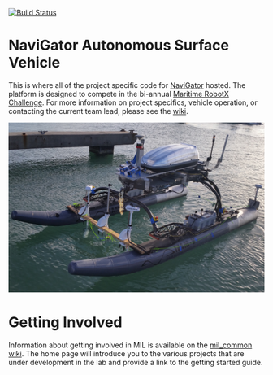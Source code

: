[![Build Status](https://semaphoreci.com/api/v1/uf-mil/navigator-2/branches/backup-12-16/shields_badge.svg)](https://semaphoreci.com/uf-mil/navigator-2)

# NaviGator Autonomous Surface Vehicle

This is where all of the project specific code for [NaviGator](http://www.navigatoruf.org) hosted. The platform is designed to compete in the bi-annual [Maritime RobotX Challenge](https://www.robotx.org). For more information on project specifics, vehicle operation, or contacting the current team lead, please see the [wiki](https://github.com/uf-mil/NaviGator/wiki).

![NaviGator ASV](vehicle.jpg)

# Getting Involved

Information about getting involved in MIL is available on the [mil_common wiki](https://github.com/uf-mil/mil_common/wiki). The home page will introduce you to the various projects that are under development in the lab and provide a link to the getting started guide.
